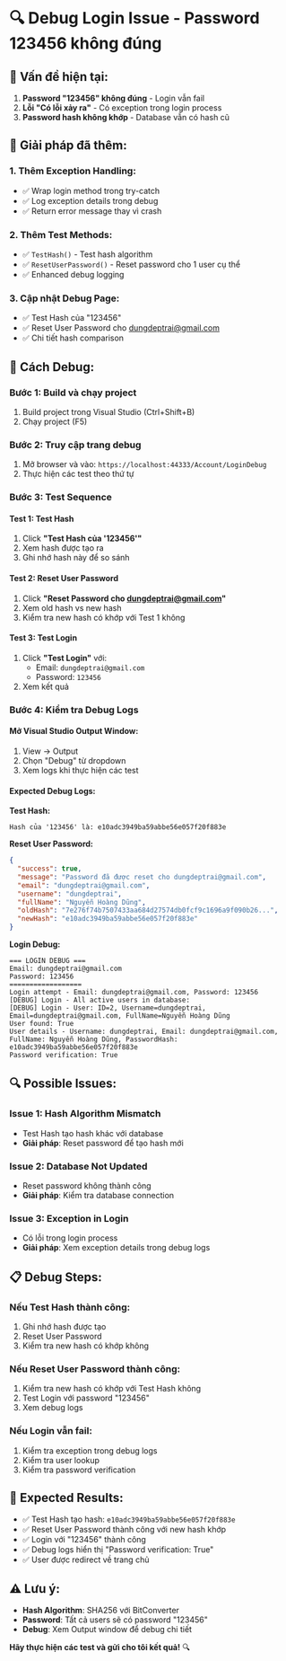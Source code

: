 # 🔍 Debug Login Issue - Password 123456 không đúng

## 🚨 **Vấn đề hiện tại:**

1. **Password "123456" không đúng** - Login vẫn fail
2. **Lỗi "Có lỗi xảy ra"** - Có exception trong login process
3. **Password hash không khớp** - Database vẫn có hash cũ

## 🔧 **Giải pháp đã thêm:**

### **1. Thêm Exception Handling:**
- ✅ Wrap login method trong try-catch
- ✅ Log exception details trong debug
- ✅ Return error message thay vì crash

### **2. Thêm Test Methods:**
- ✅ `TestHash()` - Test hash algorithm
- ✅ `ResetUserPassword()` - Reset password cho 1 user cụ thể
- ✅ Enhanced debug logging

### **3. Cập nhật Debug Page:**
- ✅ Test Hash của "123456"
- ✅ Reset User Password cho dungdeptrai@gmail.com
- ✅ Chi tiết hash comparison

## 🚀 **Cách Debug:**

### **Bước 1: Build và chạy project**
1. Build project trong Visual Studio (Ctrl+Shift+B)
2. Chạy project (F5)

### **Bước 2: Truy cập trang debug**
1. Mở browser và vào: `https://localhost:44333/Account/LoginDebug`
2. Thực hiện các test theo thứ tự

### **Bước 3: Test Sequence**

#### **Test 1: Test Hash**
1. Click **"Test Hash của '123456'"**
2. Xem hash được tạo ra
3. Ghi nhớ hash này để so sánh

#### **Test 2: Reset User Password**
1. Click **"Reset Password cho dungdeptrai@gmail.com"**
2. Xem old hash vs new hash
3. Kiểm tra new hash có khớp với Test 1 không

#### **Test 3: Test Login**
1. Click **"Test Login"** với:
   - Email: `dungdeptrai@gmail.com`
   - Password: `123456`
2. Xem kết quả

### **Bước 4: Kiểm tra Debug Logs**

#### **Mở Visual Studio Output Window:**
1. View → Output
2. Chọn "Debug" từ dropdown
3. Xem logs khi thực hiện các test

#### **Expected Debug Logs:**

**Test Hash:**
```
Hash của '123456' là: e10adc3949ba59abbe56e057f20f883e
```

**Reset User Password:**
```json
{
  "success": true,
  "message": "Password đã được reset cho dungdeptrai@gmail.com",
  "email": "dungdeptrai@gmail.com",
  "username": "dungdeptrai",
  "fullName": "Nguyễn Hoàng Dũng",
  "oldHash": "7e276f74b7507433aa684d27574db0fcf9c1696a9f090b26...",
  "newHash": "e10adc3949ba59abbe56e057f20f883e"
}
```

**Login Debug:**
```
=== LOGIN DEBUG ===
Email: dungdeptrai@gmail.com
Password: 123456
==================
Login attempt - Email: dungdeptrai@gmail.com, Password: 123456
[DEBUG] Login - All active users in database:
[DEBUG] Login - User: ID=2, Username=dungdeptrai, Email=dungdeptrai@gmail.com, FullName=Nguyễn Hoàng Dũng
User found: True
User details - Username: dungdeptrai, Email: dungdeptrai@gmail.com, FullName: Nguyễn Hoàng Dũng, PasswordHash: e10adc3949ba59abbe56e057f20f883e
Password verification: True
```

## 🔍 **Possible Issues:**

### **Issue 1: Hash Algorithm Mismatch**
- Test Hash tạo hash khác với database
- **Giải pháp**: Reset password để tạo hash mới

### **Issue 2: Database Not Updated**
- Reset password không thành công
- **Giải pháp**: Kiểm tra database connection

### **Issue 3: Exception in Login**
- Có lỗi trong login process
- **Giải pháp**: Xem exception details trong debug logs

## 📋 **Debug Steps:**

### **Nếu Test Hash thành công:**
1. Ghi nhớ hash được tạo
2. Reset User Password
3. Kiểm tra new hash có khớp không

### **Nếu Reset User Password thành công:**
1. Kiểm tra new hash có khớp với Test Hash không
2. Test Login với password "123456"
3. Xem debug logs

### **Nếu Login vẫn fail:**
1. Kiểm tra exception trong debug logs
2. Kiểm tra user lookup
3. Kiểm tra password verification

## 🎯 **Expected Results:**

- ✅ Test Hash tạo hash: `e10adc3949ba59abbe56e057f20f883e`
- ✅ Reset User Password thành công với new hash khớp
- ✅ Login với "123456" thành công
- ✅ Debug logs hiển thị "Password verification: True"
- ✅ User được redirect về trang chủ

## ⚠️ **Lưu ý:**

- **Hash Algorithm**: SHA256 với BitConverter
- **Password**: Tất cả users sẽ có password "123456"
- **Debug**: Xem Output window để debug chi tiết

**Hãy thực hiện các test và gửi cho tôi kết quả!** 🔍

